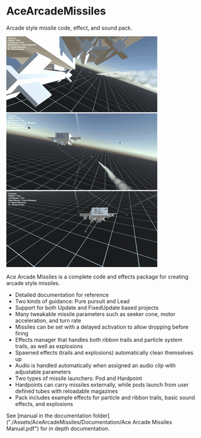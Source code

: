 # AceArcadeMissiles
Arcade style missile code, effect, and sound pack.

![gif](./Screenshots/missile.gif)
![gif](./Screenshots/delay.gif)
![gif](./Screenshots/rockets.gif)

Ace Arcade Missiles is a complete code and effects package for creating arcade style missiles.
- Detailed documentation for reference
- Two kinds of guidance: Pure pursuit and Lead
- Support for both Update and FixedUpdate based projects
- Many tweakable missile parameters such as seeker cone, motor acceleration, and turn rate
- Missiles can be set with a delayed activation to allow dropping before firing
- Effects manager that handles both ribbon trails and particle system trails, as well as explosions
- Spawned effects (trails and explosions) automatically clean themselves up
- Audio is handled automatically when assigned an audio clip with adjustable parameters
- Two types of missile launchers: Pod and Hardpoint
- Hardpoints can carry missiles externally, while pods launch from user defined tubes with reloadable magazines
- Pack includes example effects for particle and ribbon trails, basic sound effects, and explosions

See [manual in the documentation folder]("./Assets/AceArcadeMissiles/Documentation/Ace Arcade Missiles Manual.pdf") for in depth documentation.
